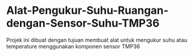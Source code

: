 # Alat-Pengukur-Suhu-Ruangan-dengan-Sensor-Suhu-TMP36
Projek ini dibuat dengan tujuan membuat alat untuk mengukur suhu atau temperature menggunakan komponen sensor TMP36
